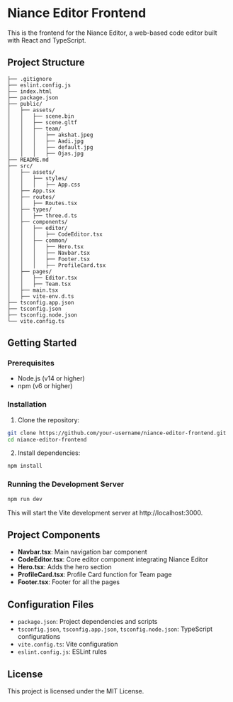 # Niance Editor Frontend

This is the frontend for the Niance Editor, a web-based code editor built with React and TypeScript.

## Project Structure
```
├── .gitignore
├── eslint.config.js
├── index.html
├── package.json
├── public/
│   ├── assets/
│   │   ├── scene.bin
│   │   ├── scene.gltf
│   │   ├── team/
│   │   │   ├── akshat.jpeg
│   │   │   ├── Aadi.jpg
│   │   │   ├── default.jpg
│   │   │   ├── Ojas.jpg
├── README.md
├── src/
│   ├── assets/
│   │   ├── styles/
│   │   │   ├── App.css
│   ├── App.tsx
│   ├── routes/
│   │   ├── Routes.tsx
│   ├── types/
│   │   ├── three.d.ts
│   ├── components/
│   │   ├── editor/
│   │   │   ├── CodeEditor.tsx
│   │   ├── common/
│   │   │   ├── Hero.tsx
│   │   │   ├── Navbar.tsx
│   │   │   ├── Footer.tsx
│   │   │   ├── ProfileCard.tsx
│   ├── pages/
│   │   ├── Editor.tsx
│   │   ├── Team.tsx
│   ├── main.tsx
│   ├── vite-env.d.ts
├── tsconfig.app.json
├── tsconfig.json
├── tsconfig.node.json
└── vite.config.ts
```

## Getting Started

### Prerequisites

- Node.js (v14 or higher)
- npm (v6 or higher)

### Installation

1. Clone the repository:
```sh
git clone https://github.com/your-username/niance-editor-frontend.git
cd niance-editor-frontend
```

2. Install dependencies:
```sh
npm install
```

### Running the Development Server
```sh
npm run dev
```
This will start the Vite development server at http://localhost:3000.


## Project Components

- **Navbar.tsx**: Main navigation bar component
- **CodeEditor.tsx**: Core editor component integrating Niance Editor
- **Hero.tsx**: Adds the hero section
- **ProfileCard.tsx**: Profile Card function for Team page
- **Footer.tsx**: Footer for all the pages

## Configuration Files

- `package.json`: Project dependencies and scripts
- `tsconfig.json`, `tsconfig.app.json`, `tsconfig.node.json`: TypeScript configurations
- `vite.config.ts`: Vite configuration
- `eslint.config.js`: ESLint rules

## License

This project is licensed under the MIT License.
